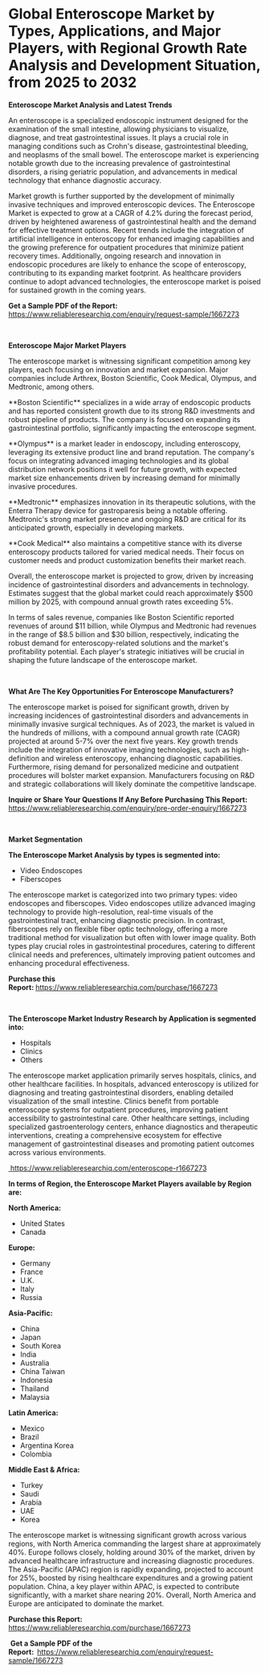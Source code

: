 <p><h1>Global Enteroscope Market by Types, Applications, and Major Players, with Regional Growth Rate Analysis and Development Situation, from 2025 to 2032</h1></p><p><strong>Enteroscope Market Analysis and Latest Trends</strong></p>
<p><p>An enteroscope is a specialized endoscopic instrument designed for the examination of the small intestine, allowing physicians to visualize, diagnose, and treat gastrointestinal issues. It plays a crucial role in managing conditions such as Crohn's disease, gastrointestinal bleeding, and neoplasms of the small bowel. The enteroscope market is experiencing notable growth due to the increasing prevalence of gastrointestinal disorders, a rising geriatric population, and advancements in medical technology that enhance diagnostic accuracy.</p><p>Market growth is further supported by the development of minimally invasive techniques and improved enteroscopic devices. The Enteroscope Market is expected to grow at a CAGR of 4.2% during the forecast period, driven by heightened awareness of gastrointestinal health and the demand for effective treatment options. Recent trends include the integration of artificial intelligence in enteroscopy for enhanced imaging capabilities and the growing preference for outpatient procedures that minimize patient recovery times. Additionally, ongoing research and innovation in endoscopic procedures are likely to enhance the scope of enteroscopy, contributing to its expanding market footprint. As healthcare providers continue to adopt advanced technologies, the enteroscope market is poised for sustained growth in the coming years.</p></p>
<p><strong>Get a Sample PDF of the Report:&nbsp;</strong> <a href="https://www.reliableresearchiq.com/enquiry/request-sample/1667273?utm_campaign=3534&utm_medium=2&utm_source=Github&utm_content=ia&utm_term=17042025&utm_id=enteroscope">https://www.reliableresearchiq.com/enquiry/request-sample/1667273</a></p>
<p>&nbsp;</p>
<p><strong>Enteroscope Major Market Players</strong></p>
<p><p>The enteroscope market is witnessing significant competition among key players, each focusing on innovation and market expansion. Major companies include Arthrex, Boston Scientific, Cook Medical, Olympus, and Medtronic, among others. </p><p>**Boston Scientific** specializes in a wide array of endoscopic products and has reported consistent growth due to its strong R&D investments and robust pipeline of products. The company is focused on expanding its gastrointestinal portfolio, significantly impacting the enteroscope segment.</p><p>**Olympus** is a market leader in endoscopy, including enteroscopy, leveraging its extensive product line and brand reputation. The company's focus on integrating advanced imaging technologies and its global distribution network positions it well for future growth, with expected market size enhancements driven by increasing demand for minimally invasive procedures.</p><p>**Medtronic** emphasizes innovation in its therapeutic solutions, with the Enterra Therapy device for gastroparesis being a notable offering. Medtronic's strong market presence and ongoing R&D are critical for its anticipated growth, especially in developing markets.</p><p>**Cook Medical** also maintains a competitive stance with its diverse enteroscopy products tailored for varied medical needs. Their focus on customer needs and product customization benefits their market reach.</p><p>Overall, the enteroscope market is projected to grow, driven by increasing incidence of gastrointestinal disorders and advancements in technology. Estimates suggest that the global market could reach approximately $500 million by 2025, with compound annual growth rates exceeding 5%.</p><p>In terms of sales revenue, companies like Boston Scientific reported revenues of around $11 billion, while Olympus and Medtronic had revenues in the range of $8.5 billion and $30 billion, respectively, indicating the robust demand for enteroscopy-related solutions and the market's profitability potential. Each player's strategic initiatives will be crucial in shaping the future landscape of the enteroscope market.</p></p>
<p>&nbsp;</p>
<p><strong>What Are The Key Opportunities For Enteroscope Manufacturers?</strong></p>
<p><p>The enteroscope market is poised for significant growth, driven by increasing incidences of gastrointestinal disorders and advancements in minimally invasive surgical techniques. As of 2023, the market is valued in the hundreds of millions, with a compound annual growth rate (CAGR) projected at around 5-7% over the next five years. Key growth trends include the integration of innovative imaging technologies, such as high-definition and wireless enteroscopy, enhancing diagnostic capabilities. Furthermore, rising demand for personalized medicine and outpatient procedures will bolster market expansion. Manufacturers focusing on R&D and strategic collaborations will likely dominate the competitive landscape.</p></p>
<p><strong>Inquire or Share Your Questions If Any Before Purchasing This Report:</strong> <a href="https://www.reliableresearchiq.com/enquiry/pre-order-enquiry/1667273?utm_campaign=3534&utm_medium=2&utm_source=Github&utm_content=ia&utm_term=17042025&utm_id=enteroscope">https://www.reliableresearchiq.com/enquiry/pre-order-enquiry/1667273</a></p>
<p>&nbsp;</p>
<p><strong>Market Segmentation</strong></p>
<p><strong>The Enteroscope Market Analysis by types is segmented into:</strong></p>
<p><ul><li>Video Endoscopes</li><li>Fiberscopes</li></ul></p>
<p><p>The enteroscope market is categorized into two primary types: video endoscopes and fiberscopes. Video endoscopes utilize advanced imaging technology to provide high-resolution, real-time visuals of the gastrointestinal tract, enhancing diagnostic precision. In contrast, fiberscopes rely on flexible fiber optic technology, offering a more traditional method for visualization but often with lower image quality. Both types play crucial roles in gastrointestinal procedures, catering to different clinical needs and preferences, ultimately improving patient outcomes and enhancing procedural effectiveness.</p></p>
<p><strong>Purchase this Report:&nbsp;</strong><a href="https://www.reliableresearchiq.com/purchase/1667273?utm_campaign=3534&utm_medium=2&utm_source=Github&utm_content=ia&utm_term=17042025&utm_id=enteroscope">https://www.reliableresearchiq.com/purchase/1667273</a></p>
<p>&nbsp;</p>
<p><strong>The Enteroscope Market Industry Research by Application is segmented into:</strong></p>
<p><ul><li>Hospitals</li><li>Clinics</li><li>Others</li></ul></p>
<p><p>The enteroscope market application primarily serves hospitals, clinics, and other healthcare facilities. In hospitals, advanced enteroscopy is utilized for diagnosing and treating gastrointestinal disorders, enabling detailed visualization of the small intestine. Clinics benefit from portable enteroscope systems for outpatient procedures, improving patient accessibility to gastrointestinal care. Other healthcare settings, including specialized gastroenterology centers, enhance diagnostics and therapeutic interventions, creating a comprehensive ecosystem for effective management of gastrointestinal diseases and promoting patient outcomes across various environments.</p></p>
<p><a href="https://www.reliableresearchiq.com/enteroscope-r1667273?utm_campaign=3534&utm_medium=2&utm_source=Github&utm_content=ia&utm_term=17042025&utm_id=enteroscope">&nbsp;https://www.reliableresearchiq.com/enteroscope-r1667273</a></p>
<p><strong>In terms of Region, the Enteroscope Market Players available by Region are:</strong></p>
<p>
    <p> <strong> North America: </strong>
        <ul>
            <li>United States</li>
            <li>Canada</li>
        </ul>
        </p> 
    <p> <strong> Europe: </strong>
        <ul>
            <li>Germany</li>
            <li>France</li>
            <li>U.K.</li>
            <li>Italy</li>
            <li>Russia</li>
        </ul>
        </p> 
    <p> <strong> Asia-Pacific: </strong>
        <ul>
            <li>China</li>
            <li>Japan</li>
            <li>South Korea</li>
            <li>India</li>
            <li>Australia</li>
            <li>China Taiwan</li>
            <li>Indonesia</li>
            <li>Thailand</li>
            <li>Malaysia</li>
        </ul>
        </p> 
    <p> <strong> Latin America: </strong>
        <ul>
            <li>Mexico</li>
            <li>Brazil</li>
            <li>Argentina Korea</li>
            <li>Colombia</li>
        </ul>
        </p> 
    <p> <strong> Middle East & Africa: </strong>
        <ul>
            <li>Turkey</li>
            <li>Saudi</li>
            <li>Arabia</li>
            <li>UAE</li>
            <li>Korea</li>
        </ul>
    </p>
    </p>
<p><p>The enteroscope market is witnessing significant growth across various regions, with North America commanding the largest share at approximately 40%. Europe follows closely, holding around 30% of the market, driven by advanced healthcare infrastructure and increasing diagnostic procedures. The Asia-Pacific (APAC) region is rapidly expanding, projected to account for 25%, boosted by rising healthcare expenditures and a growing patient population. China, a key player within APAC, is expected to contribute significantly, with a market share nearing 20%. Overall, North America and Europe are anticipated to dominate the market.</p></p>
<p><strong>Purchase this Report: </strong><a href="https://www.reliableresearchiq.com/purchase/1667273?utm_campaign=3534&utm_medium=2&utm_source=Github&utm_content=ia&utm_term=17042025&utm_id=enteroscope">https://www.reliableresearchiq.com/purchase/1667273</a></p>
<p>&nbsp;<strong>Get a Sample PDF of the Report:&nbsp;&nbsp;</strong><a href="https://www.reliableresearchiq.com/enquiry/request-sample/1667273?utm_campaign=3534&utm_medium=2&utm_source=Github&utm_content=ia&utm_term=17042025&utm_id=enteroscope">https://www.reliableresearchiq.com/enquiry/request-sample/1667273</a></p>
<p><strong></strong></p>
<p><p></p><p></p><p></p></p>